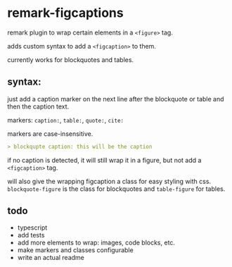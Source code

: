 # remark-figcaptions

remark plugin to wrap certain elements in a `<figure>` tag.

adds custom syntax to add a `<figcaption>` to them.

currently works for blockquotes and tables.

## syntax:

just add a caption marker on the next line after the blockquote or table and then the caption text.

markers: `caption:`, `table:`, `quote:`, `cite:`

markers are case-insensitive.

```markdown
> blockqupte caption: this will be the caption
```

if no caption is detected, it will still wrap it in a figure, but not add a `<figcaption>` tag.

will also give the wrapping figcaption a class for easy styling with css. `blockquote-figure` is the
class for blockquotes and `table-figure` for tables.

## todo

- typescript
- add tests
- add more elements to wrap: images, code blocks, etc.
- make markers and classes configurable
- write an actual readme
